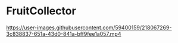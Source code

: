 # FruitCollector

https://user-images.githubusercontent.com/59400159/218067269-3c838837-651a-43d0-841a-bff9fee1a057.mp4
